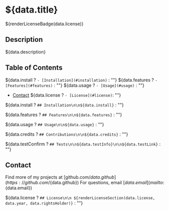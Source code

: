 # ${data.title}

${renderLicenseBadge(data.license)}

## Description

${data.description}

## Table of Contents

${data.install ? `- [Installation](#installation)` : ""}
${data.features ? `- [Features](#features)` : ""}
${data.usage ? `- [Usage](#usage)` : ""}
- [Contact](#contact)
${data.license ? `- [License](#license)`: ""}

${data.install ? `## Installation\n\n${data.install}` : ""}

${data.features ? `## Features\n\n${data.features}` : ""}   

${data.usage ? `## Usage\n\n${data.usage}` : ""}

${data.credits ? `## Contributions\n\n${data.credits}` : ""}

${data.testConfirm ? `## Tests\n\n${data.testInfo}\n\n${data.testLink}` : ""}

## Contact

Find more of my projects at [github.com/${data.github}](https://github.com/${data.github})
For questions, email [${data.email}](mailto:${data.email})


${data.license ? `## License\n\n ${renderLicenseSection(data.license, data.year, data.rightsHolder)}` : ""}